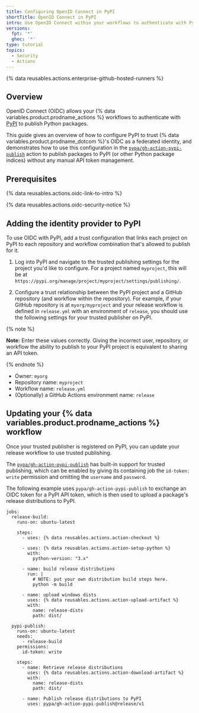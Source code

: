 ```yaml
---
title: Configuring OpenID Connect in PyPI
shortTitle: OpenID Connect in PyPI
intro: Use OpenID Connect within your workflows to authenticate with PyPI
versions:
  fpt: '*'
  ghec: '*'
type: tutorial
topics:
  - Security
  - Actions
---
```


{% data reusables.actions.enterprise-github-hosted-runners %}

## Overview

OpenID Connect (OIDC) allows your {% data variables.product.prodname_actions %} workflows to authenticate with [PyPI](https://pypi.org) to publish Python packages.

This guide gives an overview of how to configure PyPI to trust {% data variables.product.prodname_dotcom %}'s OIDC as a federated identity, and demonstrates how to use this configuration in the [`pypa/gh-action-pypi-publish`](https://github.com/marketplace/actions/pypi-publish) action to publish packages to PyPI (or other Python package indices) without any manual API token management.

## Prerequisites

{% data reusables.actions.oidc-link-to-intro %}

{% data reusables.actions.oidc-security-notice %}

## Adding the identity provider to PyPI

To use OIDC with PyPI, add a trust configuration that links each project on PyPI to each repository and workflow combination that's allowed to publish for it.

1. Log into PyPI and navigate to the trusted publishing settings for the project you'd like to configure. For a project named `myproject`, this will be at `https://pypi.org/manage/project/myproject/settings/publishing/`.

2. Configure a trust relationship between the PyPI project and a GitHub repository (and workflow within the repository). For example, if your GitHub repository is at `myorg/myproject` and your release workflow is defined in `release.yml` with an environment of `release`, you should use the following settings for your trusted publisher on PyPI.

{% note %}

**Note:** Enter these values correctly. Giving the incorrect user, repository, or workflow
the ability to publish to your PyPI project is equivalent to sharing an API token.

{% endnote %}

- Owner: `myorg`
- Repository name: `myproject`
- Workflow name: `release.yml`
- (Optionally) a GitHub Actions environment name: `release`

## Updating your {% data variables.product.prodname_actions %} workflow

Once your trusted publisher is registered on PyPI, you can update your release workflow to use trusted publishing.

The [`pypa/gh-action-pypi-publish`](https://github.com/marketplace/actions/pypi-publish) has built-in support for trusted publishing, which can be enabled by giving its containing job the `id-token: write` permission and omitting the `username` and `password`.

The following example uses `pypa/gh-action-pypi-publish` to exchange an OIDC token for a PyPI API token, which is then used to upload a package's release distributions to PyPI.

```yaml{:copy}
jobs:
  release-build:
    runs-on: ubuntu-latest

    steps:
      - uses: {% data reusables.actions.action-checkout %}

      - uses: {% data reusables.actions.action-setup-python %}
        with:
          python-version: "3.x"

      - name: build release distributions
        run: |
          # NOTE: put your own distribution build steps here.
          python -m build

      - name: upload windows dists
        uses: {% data reusables.actions.action-upload-artifact %}
        with:
          name: release-dists
          path: dist/

  pypi-publish:
    runs-on: ubuntu-latest
    needs:
      - release-build
    permissions:
      id-token: write

    steps:
      - name: Retrieve release distributions
        uses: {% data reusables.actions.action-download-artifact %}
        with:
          name: release-dists
          path: dist/

      - name: Publish release distributions to PyPI
        uses: pypa/gh-action-pypi-publish@release/v1
```

